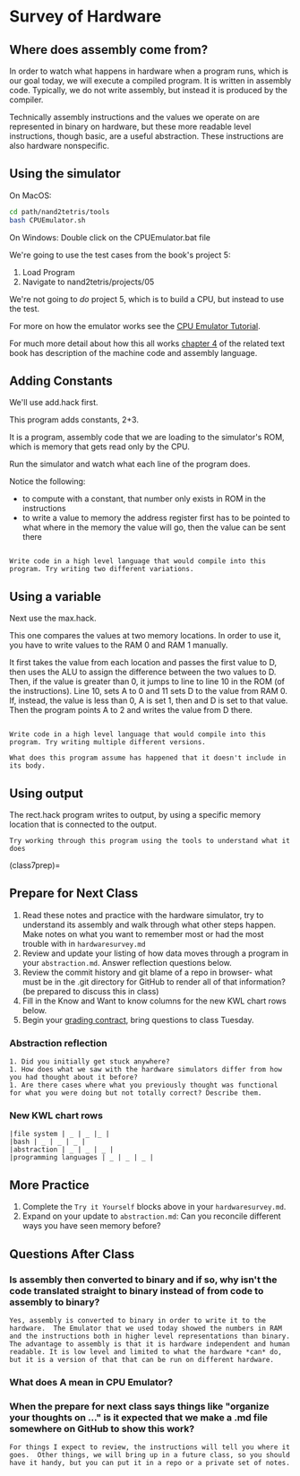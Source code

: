 # Survey of Hardware


## Where does assembly come from?

In order to watch what happens in hardware when a program runs, which is our goal today, we will execute a compiled program. It is written in assembly code.  Typically, we do not write assembly, but instead it is produced by the compiler.  

Technically assembly instructions and the values we operate on are represented in binary on hardware, but these more readable level instructions, though basic, are a useful abstraction.  These instructions are also hardware nonspecific.  


## Using the simulator

On MacOS:

```bash
cd path/nand2tetris/tools
bash CPUEmulator.sh
```

On Windows:
Double click on the CPUEmulator.bat file


We're going to use the test cases from the book's project 5:

1. Load Program
1. Navigate to nand2tetris/projects/05

We're not going to *do* project 5, which is to build a CPU, but instead to use the test.

For more on how the emulator works see the [CPU Emulator Tutorial](https://www.nand2tetris.org/_files/ugd/44046b_24b3a15aa628404fbf6dacd86d7da3af.pdf).

For much more detail about how this all works [chapter 4](https://www.nand2tetris.org/_files/ugd/44046b_d70026d8c1424487a451eaba3e372132.pdf) of the related text book has description of the machine code and assembly language.



## Adding Constants

We'll use add.hack first.  

This program adds constants, 2+3.  

It is a program, assembly code that we are loading to the simulator's ROM, which is memory that gets read only by the CPU.  

Run the simulator and watch what each line of the program does.  

Notice the following:
- to compute with a constant, that number only exists in ROM in the instructions
- to write a value to memory the address register first has to be pointed to what where in the memory the value will go, then the value can be sent there


```{admonition} Try it yourself

Write code in a high level language that would compile into this program. Try writing two different variations.
```



## Using a variable

Next use the max.hack.  

This one compares the values at two memory locations. In order to use it, you have to write values to the RAM 0 and RAM 1 manually.  

It first takes the value from each location and passes the first value to D, then uses the ALU to assign the difference between the two values to D. Then, if the value is greater than 0, it jumps to line to line 10 in the ROM (of the instructions). Line 10, sets A to 0 and 11 sets D to the value from RAM 0. If, instead, the value is less than 0, A is set 1, then and D is set to that value. Then the program points A to 2 and writes the value from D there.



```{admonition} Try it yourself

Write code in a high level language that would compile into this program. Try writing multiple different versions.

What does this program assume has happened that it doesn't include in its body.
```


## Using output

The rect.hack program writes to output, by using a specific memory location that is connected to the output.

```{admonition} Try it yourself
Try working through this program using the tools to understand what it does
```

(class7prep)=
## Prepare for Next Class

1. Read these notes and practice with the hardware simulator, try to understand its assembly and walk through what other steps happen.  Make notes on what you want to remember most or had the most trouble with in `hardwaresurvey.md`
1. Review and update your listing of how data moves through a program in your `abstraction.md`.  Answer reflection questions below.
1. Review the commit history and git blame of a repo in browser- what must be in the .git directory for GitHub to render all of that information? (be prepared to discuss this in class)
1. Fill in the Know and Want to know columns for the new KWL chart rows below.
1. Begin your [grading contract](https://classroom.github.com/a/qBKaxi-z), bring questions to class Tuesday.


### Abstraction reflection

```
1. Did you initially get stuck anywhere?
1. How does what we saw with the hardware simulators differ from how you had thought about it before?
1. Are there cases where what you previously thought was functional for what you were doing but not totally correct? Describe them.
```


### New KWL chart rows

```
|file system | _ | _ |_ |
|bash | _ | _ | _ |
|abstraction | _ | _ | _ |
|programming languages | _ | _ | _ |
```

## More Practice

1. Complete the `Try it Yourself` blocks above in your `hardwaresurvey.md`.
1. Expand on your update to `abstraction.md`: Can you reconcile different ways you have seen memory before?



## Questions After Class


### Is assembly then converted to binary and if so, why isn't the code translated straight to binary instead of from code to assembly to binary?
```{toggle}
Yes, assembly is converted to binary in order to write it to the hardware.  The Emulator that we used today showed the numbers in RAM and the instructions both in higher level representations than binary.  The advantage to assembly is that it is hardware independent and human readable. It is low level and limited to what the hardware *can* do, but it is a version of that that can be run on different hardware.
```

### What does A mean in CPU Emulator?


### When the prepare for next class says things like "organize your thoughts on ..." is it expected that we make a .md file somewhere on GitHub to show this work?
```{toggle}
For things I expect to review, the instructions will tell you where it goes.  Other things, we will bring up in a future class, so you should have it handy, but you can put it in a repo or a private set of notes.
```

